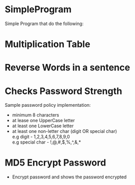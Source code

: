 # SimpleProgram
Simple Program that do the following:

# Multiplication Table
# Reverse Words in a sentence 
# Checks Password Strength
Sample password policy implementation:
- minimum 8 characters
- at lease one UpperCase letter<br />
- at least one LowerCase letter<br />
- at least one non-letter char (digit OR special char) <br />
	e.g digit - 1,2,3,4,5,6,7,8,9,0<br />
	e.g special char - !,@,#,$,%,^,&,*<br />
# MD5 Encrypt Password
- Encrypt password and shows the password encrypted